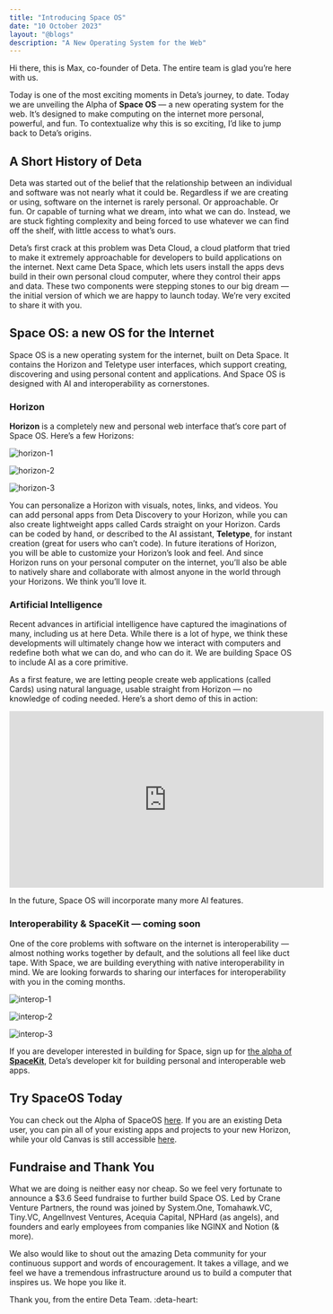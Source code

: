 ```yaml
---
title: "Introducing Space OS"
date: "10 October 2023"
layout: "@blogs"
description: "A New Operating System for the Web"
---
```


Hi there, this is Max, co-founder of Deta. The entire team is glad you’re here with us.

Today is one of the most exciting moments in Deta’s journey, to date.  Today we are unveiling the Alpha of **Space OS** — a new operating system for the web. It’s designed to make computing on the internet more personal, powerful, and fun. To contextualize why this is so exciting, I’d like to jump back to Deta’s origins.

## A Short History of Deta

Deta was started out of the belief that the relationship between an individual and software was not nearly what it could be. Regardless if we are creating or using, software on the internet is rarely personal. Or approachable. Or fun. Or capable of turning what we dream, into what we can do. Instead, we are stuck fighting complexity and being forced to use whatever we can find off the shelf, with little access to what’s ours. 

Deta’s first crack at this problem was Deta Cloud, a cloud platform that tried to make it extremely approachable for developers to build applications on the internet. Next came Deta Space, which lets users install the apps devs build in their own personal cloud computer, where they control their apps and data. These two components were stepping stones to our big dream — the initial version of which we are happy to launch today. We’re very excited to share it with you.

## Space OS: a new OS for the Internet

Space OS is a new operating system for the internet, built on Deta Space. It contains the Horizon and Teletype user interfaces, which support creating, discovering and using personal content and applications. And Space OS is designed with AI and interoperability as cornerstones.

### Horizon

**Horizon** is a completely new and personal web interface that’s core part of Space OS. Here’s a few Horizons:

![horizon-1](/blog_assets/horizon-1.png)

![horizon-2](/blog_assets/horizon-2.png)

![horizon-3](/blog_assets/horizon-2.png)

You can personalize a Horizon with visuals, notes, links, and videos. You can add personal apps from Deta Discovery to your Horizon, while you can also create lightweight apps called Cards straight on your Horizon. Cards can be coded by hand, or described to the AI assistant, **Teletype**, for instant creation (great for users who can’t code). In future iterations of Horizon, you will be able to customize your Horizon’s look and feel. And since Horizon runs on your personal computer on the internet, you’ll also be able to natively share and collaborate with almost anyone in the world through your Horizons. We think you’ll love it.

### Artificial Intelligence

Recent advances in artificial intelligence have captured the imaginations of many, including us at here Deta. While there is a lot of hype, we think these developments will ultimately change how we interact with computers and redefine both what we can do, and who can do it. We are building Space OS to include AI as a core primitive.

As a first feature, we are letting people create web applications (called Cards) using natural language, usable straight from Horizon — no knowledge of coding needed. Here’s a short demo of this in action:

<iframe width="560" height="315" src="https://www.youtube.com/embed/iVda_V-DpQ8?si=ZNOuYN7YJGeDTa-T" title="YouTube video player" frameborder="0" allow="accelerometer; autoplay; clipboard-write; encrypted-media; gyroscope; picture-in-picture; web-share" allowfullscreen></iframe>

In the future, Space OS will incorporate many more AI features.

### Interoperability & SpaceKit — coming soon

One of the core problems with software on the internet is interoperability — almost nothing works together by default, and the solutions all feel like duct tape. With Space, we are building everything with native interoperability in mind. We are looking forwards to sharing our interfaces for interoperability with you in the coming months.

![interop-1](/blog_assets/interop-1.png)

![interop-2](/blog_assets/interop-2.png)

![interop-3](/blog_assets/interop-3.png)

If you are developer interested in building for Space, sign up for [the alpha of **SpaceKit**](https://deta.space/docs/en/build/space-kit), Deta’s developer kit for building personal and interoperable web apps. 

## Try SpaceOS Today

You can check out the Alpha of SpaceOS [here](https://deta.space/signup). If you are an existing Deta user, you can pin all of your existing apps and projects to your new Horizon, while your old Canvas is still accessible [here](https://old.deta.space).

## Fundraise and Thank You

What we are doing is neither easy nor cheap. So we feel very fortunate to announce a $3.6 Seed fundraise to further build Space OS. Led by Crane Venture Partners, the round was joined by System.One, Tomahawk.VC, Tiny.VC, AngelInvest Ventures, Acequia Capital, NPHard (as angels), and founders and early employees from companies like NGINX and Notion (& more). 

We also would like to shout out the amazing Deta community for your continuous support and words of encouragement. It takes a village, and we feel we have a tremendous infrastructure around us to build a computer that inspires us. We hope you like it.

Thank you, from the entire Deta Team. :deta-heart: